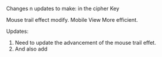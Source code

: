 Changes n updates to make: in the cipher Key

Mouse trail effect modify.
Mobile View More efficient.


Updates: 
1. Need to update the advancement of the mouse trail effet.  
2. And also add 
